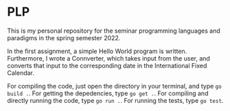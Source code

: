 # PLP

This is my personal repository for the seminar programming languages and paradigms in the spring semester 2022.

In the first assignment, a simple Hello World program is written. 
Furthermore, I wrote a Connverter, which takes input from the user, and converts that input to the corresponding date in the International Fixed Calendar.

For compiling the code, just open the directory in your terminal, and type ```go build .```. For getting the depedencies, type ```go get .```.
For compiling and directly running the code, type ```go run .```. For running the tests, type ```go test```. 
